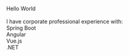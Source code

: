 ###

<p align="left">Hello World<br><br>I have corporate professional experience with:<br>Spring Boot<br>Angular<br>Vue.js<br>.NET</p>

###

